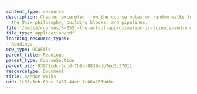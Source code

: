 ```yaml
---
content_type: resource
description: Chapter excerpted from the course notes on random walks for accuracy,
  the Unix philosophy, building blocks, and pipelines.
file: /media/courses/6-055j-the-art-of-approximation-in-science-and-engineering-spring-2008/1c36e3eb69ce146144ee7c06a283bd8c_feb13a.pdf
file_type: application/pdf
learning_resource_types:
- Readings
ocw_type: OCWFile
parent_title: Readings
parent_type: CourseSection
parent_uid: 93972cdc-5ccd-7b9a-8839-db7ed3c37011
resourcetype: Document
title: Random Walks
uid: 1c36e3eb-69ce-1461-44ee-7c06a283bd8c
---
```

